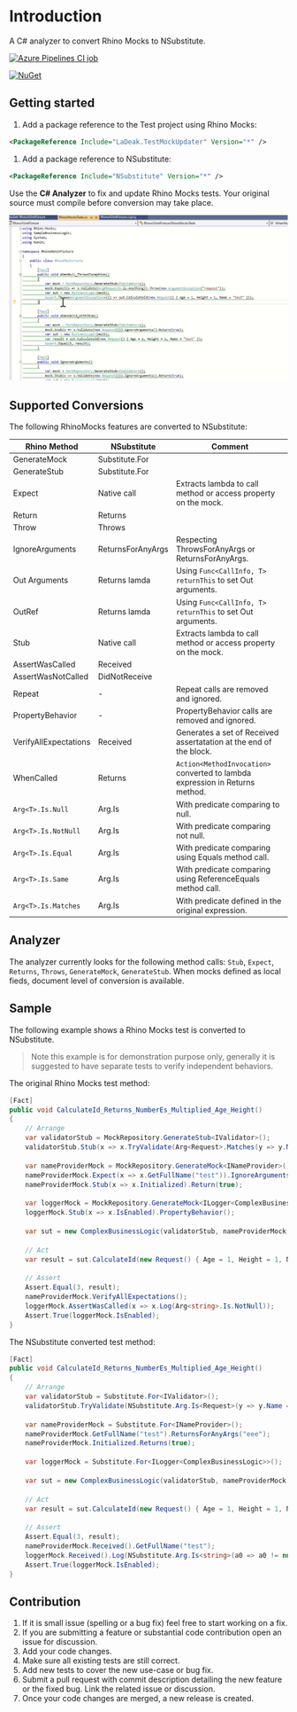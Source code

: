# Introduction 

A C# analyzer to convert Rhino Mocks to NSubstitute.


[![Azure Pipelines CI job](https://ladeak.visualstudio.com/My%20private%20projects/_apis/build/status/TestUpdaterAnalyzers%20-%20CI?branchName=master)](https://ladeak.visualstudio.com/My%20private%20projects/_build/latest?definitionId=9&branchName=master)

[![NuGet](https://img.shields.io/nuget/v/LaDeak.TestMockUpdater.svg)](https://www.nuget.org/packages/LaDeak.TestMockUpdater/)

## Getting started

1. Add a package reference to the Test project using Rhino Mocks:

```xml
<PackageReference Include="LaDeak.TestMockUpdater" Version="*" />
```

1. Add a package reference to NSubstitute:

```xml
<PackageReference Include="NSubstitute" Version="*" />
```

Use the **C# Analyzer** to fix and update Rhino Mocks tests. Your original source must compile before conversion may take place.

![analyzer-sample](docs/analyzer-sample.gif)

## Supported Conversions

The following RhinoMocks features are converted to NSubstitute:

| Rhino Method            | NSubstitute       | Comment                                                                                   |
|-------------------------|-------------------|-------------------------------------------------------------------------------------------|
| GenerateMock            | Substitute.For    |                                                                                           |
| GenerateStub            | Substitute.For    |                                                                                           |
| Expect                  | Native call       | Extracts lambda to call method or access property on the mock.                            |
| Return                  | Returns           |                                                                                           |
| Throw                   | Throws            |                                                                                           |
| IgnoreArguments         | ReturnsForAnyArgs | Respecting ThrowsForAnyArgs or ReturnsForAnyArgs.                                         |
| Out Arguments           | Returns lamda     | Using ```Func<CallInfo, T> returnThis``` to set Out arguments.                            |
| OutRef                  | Returns lamda     | Using ```Func<CallInfo, T> returnThis``` to set Out arguments.                            |
| Stub                    | Native call       | Extracts lambda to call method or access property on the mock.                            |
| AssertWasCalled         | Received          |                                                                                           |
| AssertWasNotCalled      | DidNotReceive     |                                                                                           |
| Repeat                  | -                 | Repeat calls are removed and ignored.                                                     |
| PropertyBehavior        | -                 | PropertyBehavior calls are removed and ignored.                                           |
| VerifyAllExpectations   | Received          | Generates a set of Received assertatation at the end of the block.                        |
| WhenCalled              | Returns           | ```Action<MethodInvocation>``` converted to lambda expression in Returns method.          |
| ```Arg<T>.Is.Null```    | Arg.Is            | With predicate comparing to null.                                                         |
| ```Arg<T>.Is.NotNull``` | Arg.Is            | With predicate comparing not null.                                                        |
| ```Arg<T>.Is.Equal```   | Arg.Is            | With predicate comparing using Equals method call.                                        |
| ```Arg<T>.Is.Same```    | Arg.Is            | With predicate comparing using ReferenceEquals method call.                               |
| ```Arg<T>.Is.Matches``` | Arg.Is            | With predicate defined in the original expression.                                        |

## Analyzer

The analyzer currently looks for the following method calls: ```Stub```,  ```Expect```,  ```Returns```, ```Throws```,  ```GenerateMock```,  ```GenerateStub```. When mocks defined as local fieds, document level of conversion is available.

## Sample

The following example shows a Rhino Mocks test is converted to NSubstitute.

> Note this example is for demonstration purpose only, generally it is suggested to have separate tests to verify independent behaviors.

The original Rhino Mocks test method:

```csharp
[Fact]
public void CalculateId_Returns_NumberEs_Multiplied_Age_Height()
{
    // Arrange
    var validatorStub = MockRepository.GenerateStub<IValidator>();
    validatorStub.Stub(x => x.TryValidate(Arg<Request>.Matches(y => y.Name == "test"), out Arg<bool>.Out(true).Dummy)).Return(true);

    var nameProviderMock = MockRepository.GenerateMock<INameProvider>();
    nameProviderMock.Expect(x => x.GetFullName("test")).IgnoreArguments().Return("eee").Repeat.Any();
    nameProviderMock.Stub(x => x.Initialized).Return(true);

    var loggerMock = MockRepository.GenerateMock<ILogger<ComplexBusinessLogic>>();
    loggerMock.Stub(x => x.IsEnabled).PropertyBehavior();

    var sut = new ComplexBusinessLogic(validatorStub, nameProviderMock, loggerMock);
    
    // Act
    var result = sut.CalculateId(new Request() { Age = 1, Height = 1, Name = "test" });

    // Assert
    Assert.Equal(3, result);
    nameProviderMock.VerifyAllExpectations();
    loggerMock.AssertWasCalled(x => x.Log(Arg<string>.Is.NotNull));
    Assert.True(loggerMock.IsEnabled);
}
```

The NSubstitute converted test method:

```csharp
[Fact]
public void CalculateId_Returns_NumberEs_Multiplied_Age_Height()
{
    // Arrange
    var validatorStub = Substitute.For<IValidator>();
    validatorStub.TryValidate(NSubstitute.Arg.Is<Request>(y => y.Name == "test"), out NSubstitute.Arg.Any<bool>()).Returns(a0 => { a0[1] = true; return true; });

    var nameProviderMock = Substitute.For<INameProvider>();
    nameProviderMock.GetFullName("test").ReturnsForAnyArgs("eee");
    nameProviderMock.Initialized.Returns(true);

    var loggerMock = Substitute.For<ILogger<ComplexBusinessLogic>>();

    var sut = new ComplexBusinessLogic(validatorStub, nameProviderMock, loggerMock);
    
    // Act
    var result = sut.CalculateId(new Request() { Age = 1, Height = 1, Name = "test" });

    // Assert
    Assert.Equal(3, result);
    nameProviderMock.Received().GetFullName("test");
    loggerMock.Received().Log(NSubstitute.Arg.Is<string>(a0 => a0 != null));
    Assert.True(loggerMock.IsEnabled);
}
```

## Contribution

1. If it is small issue (spelling or a bug fix) feel free to start working on a fix.
1. If you are submitting a feature or substantial code contribution open an issue for discussion.
1. Add your code changes.
1. Make sure all existing tests are still correct.
1. Add new tests to cover the new use-case or bug fix.
1. Submit a pull request with commit description detailing the new feature or the fixed bug. Link the related issue or discussion.
1. Once your code changes are merged, a new release is created.
